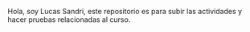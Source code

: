 Hola, soy Lucas Sandri, este repositorio es para subir las actividades y hacer pruebas relacionadas al curso.
